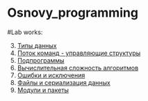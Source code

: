 # Osnovy_programming

#Lab works:


3. [Типы данных](https://drive.google.com/drive/folders/1RxDkVaAgB6hMhpHYORYlXkDlH7Zy-QnF?usp=sharing)
4. [Поток команд - управляющие структуры](https://github.com/Masha426342/Osnovi_programmirovaniya/blob/main/4_2_1_ipynb%22.ipynb)
5. [Подпрограммы](https://github.com/Masha426342/Osnovi_programmirovaniya/blob/main/Untitled13.ipynb)
6. [Вычислительная сложность алгоритмов]()
7. [Ошибки и исключения]()
8. [Файлы и сериализация данных]()
9. [Модули и пакеты]()
